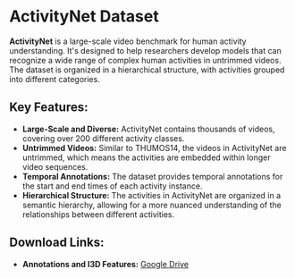 # ActivityNet Dataset

**ActivityNet** is a large-scale video benchmark for human activity understanding. It's designed to help researchers develop models that can recognize a wide range of complex human activities in untrimmed videos. The dataset is organized in a hierarchical structure, with activities grouped into different categories.

## Key Features:

* **Large-Scale and Diverse:** ActivityNet contains thousands of videos, covering over 200 different activity classes.
* **Untrimmed Videos:** Similar to THUMOS14, the videos in ActivityNet are untrimmed, which means the activities are embedded within longer video sequences.
* **Temporal Annotations:** The dataset provides temporal annotations for the start and end times of each activity instance.
* **Hierarchical Structure:** The activities in ActivityNet are organized in a semantic hierarchy, allowing for a more nuanced understanding of the relationships between different activities.

## Download Links:

* **Annotations and I3D Features:** [Google Drive](https://drive.google.com/file/d/1VW8px1Nz9A17i0wMVUfxh6YsPCLVqL-S/view)